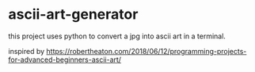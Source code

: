 # ascii-art-generator

this project uses python to convert a jpg into ascii art in a terminal. 

inspired by https://robertheaton.com/2018/06/12/programming-projects-for-advanced-beginners-ascii-art/

